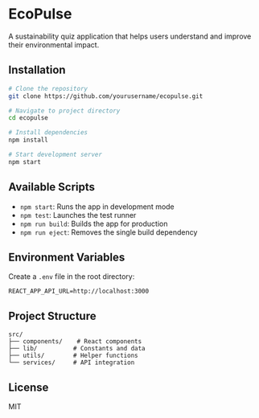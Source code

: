 # EcoPulse

A sustainability quiz application that helps users understand and improve their environmental impact.


## Installation

```bash
# Clone the repository
git clone https://github.com/yourusername/ecopulse.git

# Navigate to project directory
cd ecopulse

# Install dependencies
npm install

# Start development server
npm start
```

## Available Scripts

- `npm start`: Runs the app in development mode
- `npm test`: Launches the test runner
- `npm run build`: Builds the app for production
- `npm run eject`: Removes the single build dependency

## Environment Variables

Create a `.env` file in the root directory:

```
REACT_APP_API_URL=http://localhost:3000
```

## Project Structure

```
src/
├── components/    # React components
├── lib/          # Constants and data
├── utils/        # Helper functions
└── services/     # API integration
```

## License

MIT
